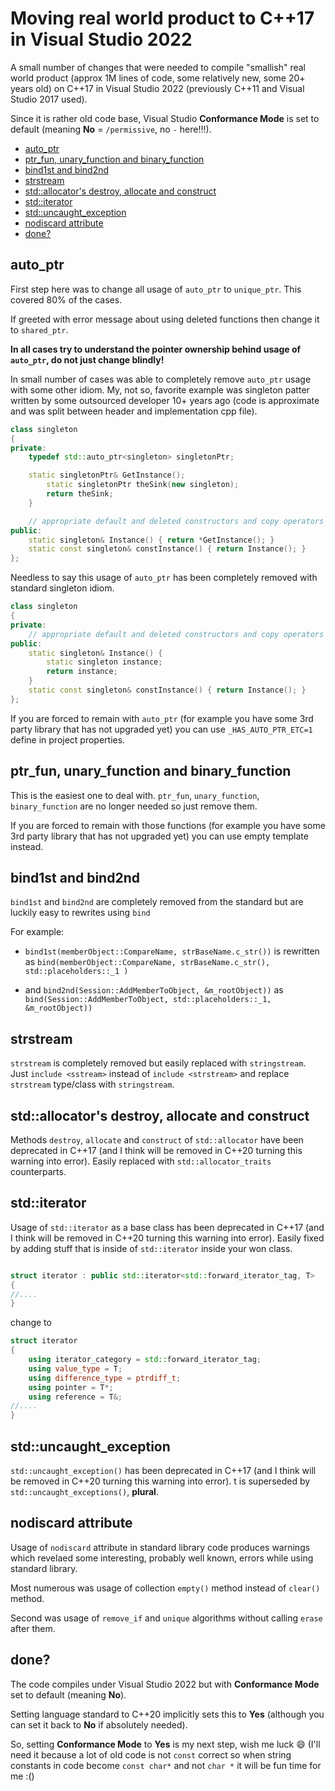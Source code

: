 # Moving real world product to C++17 in Visual Studio 2022

A small number of changes that were needed to compile "smallish" real world product (approx 1M lines of code, some relatively new, some 20+ years old) on C\++17 in Visual Studio 2022 (previously C++11 and Visual Studio 2017 used).

Since it is rather old code base, Visual Studio **Conformance Mode** is set to default (meaning **No** = `/permissive`, no `-` here!!!).

<!-- toc -->

- [auto_ptr](#auto_ptr)
- [ptr_fun, unary_function and binary_function](#ptr_fun-unary_function-and-binary_function)
- [bind1st and bind2nd](#bind1st-and-bind2nd)
- [strstream](#strstream)
- [std::allocator's destroy, allocate and construct](#stdallocators-destroy-allocate-and-construct)
- [std::iterator](#stditerator)
- [std::uncaught_exception](#stduncaught_exception)
- [nodiscard attribute](#nodiscard-attribute)
- [done?](#done)

<!-- tocstop -->

## auto_ptr

First step here was to change all usage of `auto_ptr` to `unique_ptr`. This covered 80% of the cases.

If greeted with error message about using deleted functions then change it to `shared_ptr`.

**In all cases try to understand the pointer ownership behind usage of `auto_ptr`, do not just change blindly!**

In small number of cases was able to completely remove `auto_ptr` usage with some other idiom. My, not so, favorite example was singleton patter written by some outsourced developer 10+ years ago (code is approximate and was split between header and implementation cpp file).

```cpp
class singleton
{
private:
	typedef std::auto_ptr<singleton> singletonPtr;

	static singletonPtr& GetInstance();
		static singletonPtr theSink(new singleton);
		return theSink;
	}

	// appropriate default and deleted constructors and copy operators here
public:
	static singleton& Instance() { return *GetInstance(); }
	static const singleton& constInstance() { return Instance(); }
};
```

Needless to say this usage of `auto_ptr` has been completely removed with standard singleton idiom.

```cpp
class singleton
{
private:
	// appropriate default and deleted constructors and copy operators here
public:
	static singleton& Instance() { 
		static singleton instance;
		return instance;
	}
	static const singleton& constInstance() { return Instance(); }
};
```

If you are forced to remain with `auto_ptr` (for example you have some 3rd party library that has not upgraded yet) you can use `_HAS_AUTO_PTR_ETC=1` define in project properties.

## ptr_fun, unary_function and binary_function

This is the easiest one to deal with. `ptr_fun`, `unary_function`, `binary_function` are no longer needed so just remove them.

If you are forced to remain with those functions (for example you have some 3rd party library that has not upgraded yet) you can use empty template instead.

## bind1st and bind2nd

`bind1st` and `bind2nd` are completely removed from the standard but are luckily easy to rewrites using `bind`

For example:

- `bind1st(memberObject::CompareName, strBaseName.c_str())` is rewritten as `bind(memberObject::CompareName, strBaseName.c_str(), std::placeholders::_1 )`

-  and `bind2nd(Session::AddMemberToObject, &m_rootObject))` as `bind(Session::AddMemberToObject, std::placeholders::_1, &m_rootObject))`

## strstream

`strstream` is completely removed but easily replaced with `stringstream`.
Just `include <sstream>` instead of `include <strstream>` and replace `strstream` type/class with `stringstream`.

## std::allocator's destroy, allocate and construct

Methods `destroy`, `allocate` and `construct` of `std::allocator` have been deprecated in C\++17 (and I think will be removed in C++20 turning this warning into error). Easily replaced with `std::allocator_traits` counterparts.

## std::iterator 

Usage of `std::iterator` as a base class has been deprecated in C\++17 (and I think will be removed in C++20 turning this warning into error). Easily fixed by adding stuff that is inside of `std::iterator` inside your won class.

```cpp

struct iterator : public std::iterator<std::forward_iterator_tag, T>
{
//....
}

```

change to

```cpp
struct iterator
{
    using iterator_category = std::forward_iterator_tag;
    using value_type = T;
    using difference_type = ptrdiff_t;
    using pointer = T*;
    using reference = T&;
//....
}

```

## std::uncaught_exception

`std::uncaught_exception()` has been deprecated in C\++17 (and I think will be removed in C++20 turning this warning into error). t is superseded by `std::uncaught_exceptions()`, **plural**.

## nodiscard attribute

Usage of `nodiscard` attribute in standard library code produces warnings which revelaed some interesting, probably well known, errors while using standard library.

Most numerous was usage of collection `empty()` method instead of `clear()` method.

Second was usage of `remove_if` and `unique` algorithms without calling `erase` after them.

## done?

The code compiles under Visual Studio 2022 but with **Conformance Mode** set to default (meaning **No**).

Setting language standard to C\++20 implicitly sets this to **Yes** (although you can set it back to **No** if absolutely needed).

So, setting **Conformance Mode** to **Yes** is my next step, wish me luck :smile: (I'll need it because a lot of old code is not `const` correct so when string constants in code become `const char*` and not `char *` it will be fun time for me :()
